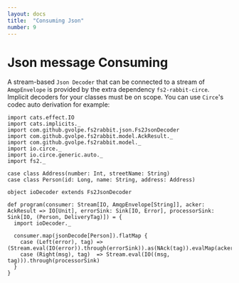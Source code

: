 ```yaml
---
layout: docs
title:  "Consuming Json"
number: 9
---
```


# Json message Consuming

A stream-based `Json Decoder` that can be connected to a stream of `AmqpEnvelope` is provided by the extra dependency `fs2-rabbit-circe`. Implicit decoders for your classes must be on scope. You can use `Circe`'s codec auto derivation for example:

```tut:book:silent
import cats.effect.IO
import cats.implicits._
import com.github.gvolpe.fs2rabbit.json.Fs2JsonDecoder
import com.github.gvolpe.fs2rabbit.model.AckResult._
import com.github.gvolpe.fs2rabbit.model._
import io.circe._
import io.circe.generic.auto._
import fs2._

case class Address(number: Int, streetName: String)
case class Person(id: Long, name: String, address: Address)

object ioDecoder extends Fs2JsonDecoder

def program(consumer: Stream[IO, AmqpEnvelope[String]], acker: AckResult => IO[Unit], errorSink: Sink[IO, Error], processorSink: Sink[IO, (Person, DeliveryTag)]) = {
  import ioDecoder._

  consumer.map(jsonDecode[Person]).flatMap {
    case (Left(error), tag) => (Stream.eval(IO(error)).through(errorSink)).as(NAck(tag)).evalMap(acker)
    case (Right(msg), tag)  => Stream.eval(IO((msg, tag))).through(processorSink)
  }
}
```
